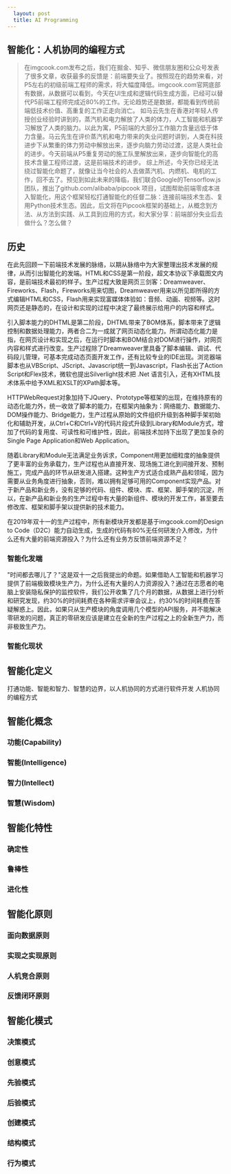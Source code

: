 ```yaml
---                                                                                                                                                                                              
  layout: post
  title: AI Programming
---
```


## 智能化：人机协同的编程方式

> 在imgcook.com发布之后，我们在掘金、知乎、微信朋友圈和公众号发表了很多文章，收获最多的反馈是：前端要失业了。按照现在的趋势来看，对P5左右的初级前端工程师的需求，将大幅度降低。imgcook.com官网底部有数据，从数据可以看到，今天在UI生成和逻辑代码生成方面，已经可以替代P5前端工程师完成近80%的工作。无论趋势还是数据，都能看到传统前端低技术价值、高重复的工作正走向消亡。
如马云先生在香港对年轻人传授创业经验时讲到的，蒸汽机和电力解放了人类的体力，人工智能和机器学习解放了人类的脑力。以此为寓，P5前端的大部分工作脑力含量远低于体力含量。马云先生在评价蒸汽机和电力带来的失业问题时讲到，人类在科技进步下从繁重的体力劳动中解放出来，逐步向脑力劳动过渡，这是人类社会的进步。今天前端从P5重复劳动的施工队里解放出来，逐步向智能化的高技术含量工程师过渡，这是前端技术的进步。
综上所述，今天你已经无法绕过智能化命题了，就像让当今社会的人去做蒸汽机、内燃机、电机的工作，回不去了。预见到如此未来的降临，我们联合Google的Tensorflow.js团队，推出了github.com/alibaba/pipcook 项目，试图帮助前端零成本进入智能化，用这个框架轻松打通智能化的任督二脉：连接前端技术生态、复用Python技术生态。因此，后文将在Pipcook框架的基础上，从概念到方法、从方法到实践、从工具到应用的方式，和大家分享：前端部分失业后去做什么？怎么做？


## 历史

在此先回顾一下前端技术发展的脉络，以期从脉络中为大家整理出技术发展的规律，从而引出智能化的发端。HTML和CSS是第一阶段，超文本协议下承载图文内容，是前端技术最初的样子。生产过程大致是网页三剑客：Dreamweaver、Fireworks、Flash，Fireworks用来切图，Dreamweaver用来以所见即所得的方式编辑HTML和CSS，Flash用来实现富媒体体验如：音频、动画、视频等。这时网页还是静态的，在设计和实现的过程中决定了最终展示给用户的内容和样式。

引入脚本能力的DHTML是第二阶段，DHTML带来了BOM体系，脚本带来了逻辑控制和数据处理能力，两者合二为一成就了网页动态化能力。所谓动态化能力是指，在网页设计和实现之后，在运行时脚本和BOM结合对DOM进行操作，对网页内容和样式进行改变。生产过程除了Dreamweaver里具备了脚本编辑、调试、代码段儿管理，可基本完成动态页面开发工作，还有比较专业的IDE出现。浏览器端脚本也从VBScript、JScript、Javascript统一到Javascript，Flash长出了Action Script和Flex技术，微软也提出Silverlight技术把 .Net 语言引入，还有XHTML技术体系中给予XML和XSLT的XPath脚本等。

HTTPWebRequest对象加持下JQuery、Prototype等框架的出现，在维持原有的动态化能力外，统一收敛了脚本的能力，在框架内抽象为：网络能力、数据能力、DOM操作能力、Bridge能力，生产过程从原始的文件组织升级到各种脚手架初始化和辅助开发，从Ctrl+C和Ctrl+V的代码片段式升级到Library和Module方式，增加了代码的复用度、可读性和可维护性，因此，前端技术加持下出现了更加复杂的Single Page Application和Web Application。

随着Library和Module无法满足业务诉求，Component用更加细粒度的抽象提供了更丰富的业务承载力，生产过程也从直接开发、现场施工进化到间接开发、预制施工，完成产品的环节从研发进入搭建。这种生产方式适合成熟产品和领域，因为需要从业务角度进行抽象，否则，难以拥有足够可用的Component实现产品。对于新产品和新业务，没有足够的代码、组件、模块、库、框架、脚手架的沉淀，所以，在新产品和新业务的生产过程中有大量的新组件、模块的开发工作，甚至要去修改库、框架和脚手架以提供新的技术能力。

在2019年双十一的生产过程中，所有新模块开发都是基于imgcook.com的Design to Code（D2C）能力自动生成，生成的代码有80%无任何研发介入修改，为什么还有大量的前端资源投入？为什么还有业务方反馈前端资源不足？

### 智能化发端

"时间都去哪儿了？"这是双十一之后我提出的命题。如果借助人工智能和机器学习提供了前端极致模块生产力，为什么还有大量的人力资源投入？通过在志愿者的电脑上安装隐私保护的监控软件，我们公开收集了几个月的数据，从数据上进行分析和研究发现，约30%的时间耗费在各种需求评审会议上，约30%的时间耗费在答疑解惑上。因此，如果只从生产模块的角度调用几个模型的API服务，并不能解决零研发的问题，真正的零研发应该是建立在全新的生产过程之上的全新生产力，而非极致生产力。


### 智能化现状

## 智能化定义
打通功能、智能和智力、智慧的边界，以人机协同的方式进行软件开发
人机协同的编程方式

## 智能化概念

### 功能(Capability)

### 智能(Intelligence)

### 智力(Intellect)

### 智慧(Wisdom)

## 智能化特性

### 确定性

### 鲁棒性

### 进化性

## 智能化原则

### 面向数据原则

### 实现之实现原则

### 人机竞合原则

### 反馈闭环原则

## 智能化模式

### 决策模式

### 创意模式

### 先验模式

### 后验模式

### 创建模式

### 结构模式

### 行为模式
